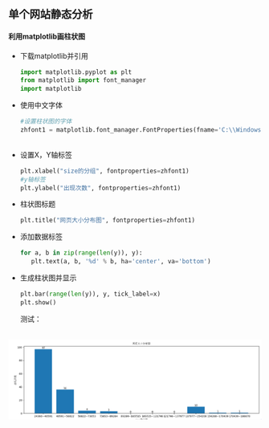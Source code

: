 ## 单个网站静态分析

#### 利用matplotlib画柱状图

- 下载matplotlib并引用

  ```python
  import matplotlib.pyplot as plt
  from matplotlib import font_manager
  import matplotlib
  ```

- 使用中文字体

  ```python
  #设置柱状图的字体
  zhfont1 = matplotlib.font_manager.FontProperties(fname='C:\\Windows\\Fonts\\simsun.ttc')
     
  ```

- 设置X，Y轴标签

  ```python
  plt.xlabel("size的分组", fontproperties=zhfont1)
  #y轴标签
  plt.ylabel("出现次数", fontproperties=zhfont1)
  ```

- 柱状图标题

  ```python
  plt.title("网页大小分布图", fontproperties=zhfont1)
  ```

- 添加数据标签

  ```python
  for a, b in zip(range(len(y)), y):
     plt.text(a, b, '%d' % b, ha='center', va='bottom')
  ```

- 生成柱状图并显示

  ```python
  plt.bar(range(len(y)), y, tick_label=x)
  plt.show()
  ```

  测试：

   ![image](png/2.PNG)


